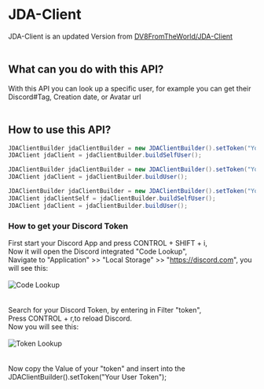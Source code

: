 # JDA-Client
JDA-Client is an updated Version from [DV8FromTheWorld/JDA-Client](https://github.com/DV8FromTheWorld/JDA-Client/)
<br><br>
## What can you do with this API?
With this API you can look up a specific user, 
for example you can get their Discord#Tag, Creation date, 
or Avatar url
<br><br>
## How to use this API?
```java
JDAClientBuilder jdaClientBuilder = new JDAClientBuilder().setToken("Your User Token");
JDAClient jdaClient = jdaClientBuilder.buildSelfUser();
```
```java
JDAClientBuilder jdaClientBuilder = new JDAClientBuilder().setToken("Your User Token").setId("User ID, from the User you want");
JDAClient jdaClient = jdaClientBuilder.buildUser();
```
```java
JDAClientBuilder jdaClientBuilder = new JDAClientBuilder().setToken("Your User Token").setId("User ID, from the User you want");
JDAClient jdaClientSelf = jdaClientBuilder.buildSelfUser();
JDAClient jdaClient = jdaClientBuilder.buildUser();
```

### How to get your Discord Token
First start your Discord App and press CONTROL + SHIFT + i,<br>
Now it will open the Discord integrated "Code Lookup",<br>
Navigate to "Application" >> "Local Storage" >> "https://discord.com", you will see this:
<br><br>
![Code Lookup](https://www.waveguard.dev/discord/jda-client/Code-Lookup.png)
<br><br><br>
Search for your Discord Token, by entering in Filter "token",<br>
Press CONTROL + r,to reload Discord.<br>
Now you will see this:
<br><br>
![Token Lookup](https://www.waveguard.dev/discord/jda-client/Lookup-Token.png)
<br><br><br>
Now copy the Value of your "token" and insert into the JDAClientBuilder().setToken("Your User Token");

